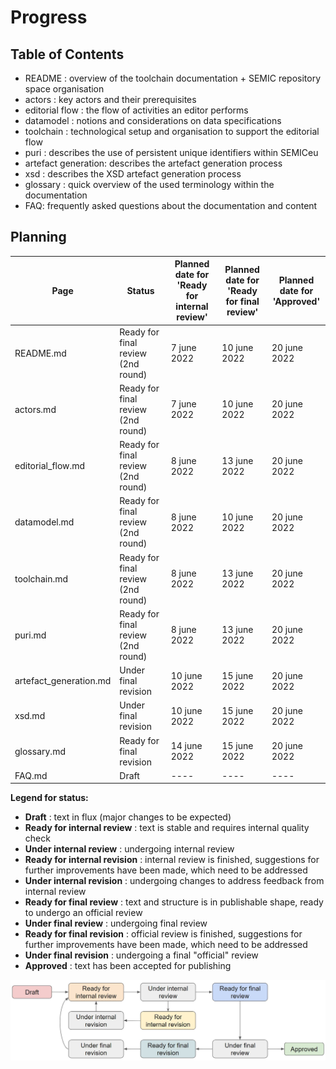 # Progress 

## Table of Contents

 - README : overview of the toolchain documentation + SEMIC repository space organisation 
 - actors : key actors and their prerequisites
 - editorial flow : the flow of activities an editor performs
 - datamodel : notions and considerations on data specifications
 - toolchain : technological setup and organisation to support the editorial flow
 - puri : describes the use of persistent unique identifiers within SEMICeu
 - artefact generation: describes the artefact generation process
 - xsd : describes the XSD artefact generation process
 - glossary : quick overview of the used terminology within the documentation
 - FAQ: frequently asked questions about the documentation and content

## Planning

| Page | Status| Planned date for<BR>'Ready for internal review' | Planned date for<BR>'Ready for final review' | Planned date for <BR>'Approved' |
| ---- | ---- | ---- | ---- | ---- | 
| README.md | Ready for final review (2nd round) | 7 june 2022 | 10 june 2022 | 20 june 2022|
| actors.md | Ready for final review (2nd round) | 7 june 2022 | 10 june 2022 | 20 june 2022|
| editorial_flow.md | Ready for final review (2nd round) | 8 june 2022 | 13 june 2022 | 20 june 2022|
| datamodel.md | Ready for final review (2nd round) |  8 june 2022 | 10 june 2022 | 20 june 2022|
| toolchain.md | Ready for final review (2nd round) |  8 june 2022 | 13 june 2022 | 20 june 2022|
| puri.md | Ready for final review (2nd round) | 8 june 2022 | 13 june 2022 | 20 june 2022|
| artefact_generation.md | Under final revision | 10 june 2022 | 15 june 2022 | 20 june 2022 |
| xsd.md | Under final revision  | 10 june 2022 | 15 june 2022 | 20 june 2022 |
| glossary.md | Ready for final revision | 14 june 2022 | 15 june 2022| 20 june 2022 |
| FAQ.md | Draft | ---- | ---- | ---- | 

**Legend for status:**

 - **Draft** : text in flux (major changes to be expected)
 - **Ready for internal review** : text is stable and requires internal quality check
 - **Under internal review** : undergoing internal review
 - **Ready for internal revision** : internal review is finished, suggestions for further improvements have been made, which need to be addressed
 - **Under internal revision** : undergoing changes to address feedback from internal review
 - **Ready for final review** : text and structure is in publishable shape, ready to undergo an official review
 - **Under final review** : undergoing final review
 - **Ready for final revision** : official review is finished, suggestions for further improvements have been made, which need to be addressed
 - **Under final revision** : undergoing a final "official" review
 - **Approved** : text has been accepted for publishing

![status-change-overview.jpg](./images/status-change-overview.jpg)
